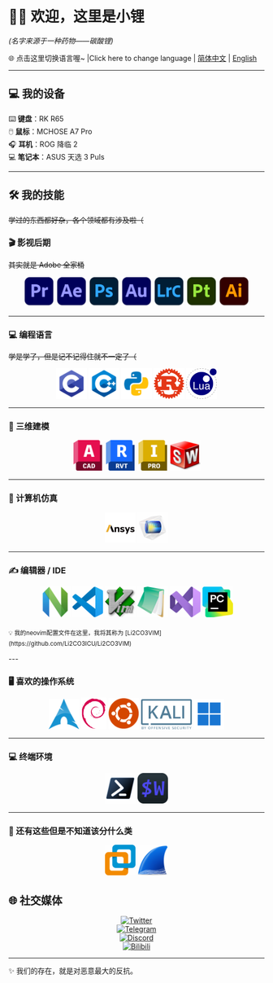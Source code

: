 # 🏳️‍⚧️ 欢迎，这里是小锂
*(名字来源于一种药物——碳酸锂)*  

🌐 点击这里切换语言喔~ |Click here to change language | [简体中文](README.md) | [English](README_EN.md)  

---

## 💻 我的设备


⌨️ **键盘**：RK R65  
🖱️ **鼠标**：MCHOSE A7 Pro  
🎧 **耳机**：ROG 降临 2  
💻 **笔记本**：ASUS 天选 3 Puls  



---

## 🛠️ 我的技能
~~学过的东西都好杂，各个领域都有涉及啦（~~  

### 🎬 影视后期  
~~其实就是 Adobe 全家桶~~  
<div align="center">
  <img src="./Skill_Icons/pr.png" width="60"/>
  <img src="./Skill_Icons/ae.png" width="60"/>
  <img src="./Skill_Icons/ps.png" width="60"/>
  <img src="./Skill_Icons/au.png" width="60"/>
  <img src="./Skill_Icons/LrC.png" width="60"/>
  <img src="./Skill_Icons/pt.png" width="60"/>
  <img src="./Skill_Icons/ai.png" width="60"/>
</div>

---

### 💻 编程语言
~~学是学了，但是记不记得住就不一定了（~~ 
<div align="center">
  <img src="./Skill_Icons/c.png" width="60"/>
  <img src="./Skill_Icons/c++.png" width="60"/>
  <img src="./Skill_Icons/py.png" width="60"/>
  <img src="./Skill_Icons/rust.png" width="60"/>
  <img src="./Skill_Icons/lua.png" width="60"/>
</div>

---

### 🎨 三维建模
<div align="center">
  <img src="./Skill_Icons/acad.png" width="60"/>
  <img src="./Skill_Icons/Revit.png" width="60"/>
  <img src="./Skill_Icons/Inventor.png" width="60"/>
  <img src="./Skill_Icons/swShellFileLauncher.png" width="60"/>
</div>

---

### 🧪 计算机仿真
<div align="center">
  <img src="./Skill_Icons/ANSYS.png" width="60"/>
  <img src="./Skill_Icons/comsol.png" width="60"/>
</div>

---

### ✍️ 编辑器 / IDE
<div align="center">
  <img src="./Skill_Icons/nvim.png" width="60"/>
  <img src="./Skill_Icons/code.png" width="60"/>
  <img src="./Skill_Icons/vim.png" width="60"/>
  <img src="./Skill_Icons/notepad3.png" width="60"/>
  <img src="./Skill_Icons/vs.png" width="60"/>
  <img src="./Skill_Icons/pc.png" width="60"/>
</div>

<p><sub>💡 我的neovim配置文件在这里，我将其称为 [Li2CO3VIM](https://github.com/Li2CO3ICU/Li2CO3VIM)</sub></p>
---

### 🖥️ 喜欢的操作系统
<div align="center">
  <img src="./Skill_Icons/arch.png" width="60"/>
  <img src="./Skill_Icons/debian.png" width="50"/>
  <img src="./Skill_Icons/ubuntu.png" width="60"/>
  <img src="./Skill_Icons/kali.png" width="100"/>
  <img src="./Skill_Icons/w11.png" width="60"/>
</div>

---

### 💻 终端环境
<div align="center">
  <img src="./Skill_Icons/pwsh7.png" width="60"/>
  <img src="./Skill_Icons/wezt.png" width="60"/>
</div>

---

### 🍥 还有这些但是不知道该分什么类
<div align="center">
  <img src="./Skill_Icons/vmware.png" width="60"/>
  <img src="./Skill_Icons/wireshark.png" width="60"/>
</div>




## 🌐 社交媒体
<div align="center">

[![Twitter](https://img.shields.io/badge/Twitter-1DA1F2?logo=twitter&logoColor=white)](https://twitter.com/Li2CO3ICU)  
[![Telegram](https://img.shields.io/badge/Telegram-26A5E4?logo=telegram&logoColor=white)](https://t.me/Li2_CO3)  
[![Discord](https://img.shields.io/badge/Discord-5865F2?logo=discord&logoColor=white)](https://discord.com/users/_li2co3)  
[![Bilibili](https://img.shields.io/badge/Bilibili-00A1D6?logo=bilibili&logoColor=white)](https://space.bilibili.com/283731905)  

</div>

---

✨ 我们的存在，就是对恶意最大的反抗。

